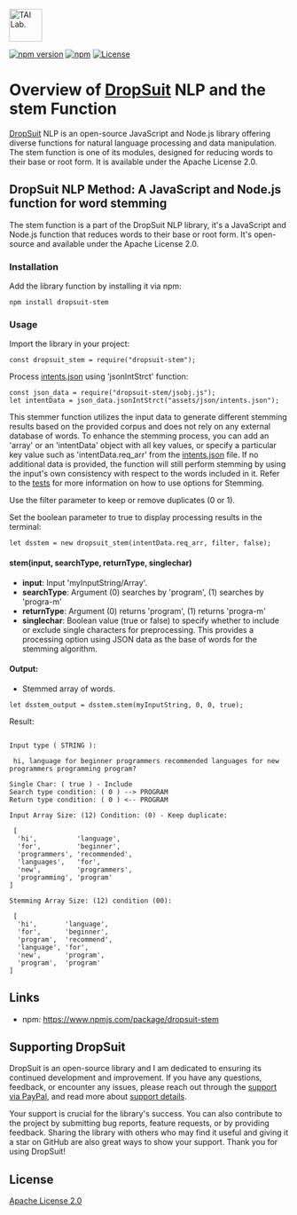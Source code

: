 [<img alt="TAI Lab." width="59px" src="https://github.com/ladooniani/tailab/blob/master/assets/tai_lab_terbinari_cbm_project_logo.png" />](https://github.com/ladooniani/dropsuit#readme)

[![npm version](https://img.shields.io/npm/v/dropsuit-stem.svg?style=flat)](https://www.npmjs.com/package/dropsuit-stem) [![npm](https://img.shields.io/npm/dt/dropsuit-stem.svg?style=flat-square)](https://www.npmjs.com/package/dropsuit-stem) [![License](https://img.shields.io/npm/l/dropsuit-stem.svg)](https://www.npmjs.com/package/dropsuit-stem)

# Overview of [DropSuit](https://github.com/ladooniani/dropsuit#readme) NLP and the stem Function

[DropSuit](https://github.com/ladooniani/dropsuit#readme) NLP is an open-source JavaScript and Node.js library offering diverse functions for natural language processing and data manipulation. The stem function is one of its modules, designed for reducing words to their base or root form. It is available under the Apache License 2.0.

## DropSuit NLP Method: A JavaScript and Node.js function for word stemming

The stem function is a part of the DropSuit NLP library, it's a JavaScript and Node.js function that reduces words to their base or root form. It's open-source and available under the Apache License 2.0.

### Installation

Add the library function by installing it via npm:

```
npm install dropsuit-stem
```

### Usage

Import the library in your project:

```
const dropsuit_stem = require("dropsuit-stem");

```

Process [intents.json](https://github.com/ladooniani/dropsuit-stem/blob/main/test/intents.json) using 'jsonIntStrct' function:

```
const json_data = require("dropsuit-stem/jsobj.js");
let intentData = json_data.jsonIntStrct("assets/json/intents.json");

```

This stemmer function utilizes the input data to generate different stemming results based on the provided corpus and does not rely on any external database of words. To enhance the stemming process, you can add an 'array' or an 'intentData' object with all key values, or specify a particular key value such as 'intentData.req_arr' from the [intents.json](https://github.com/ladooniani/dropsuit-stem/blob/main/test/intents.json) file. If no additional data is provided, the function will still perform stemming by using the input's own consistency with respect to the words included in it. Refer to the [tests](https://github.com/ladooniani/dropsuit-bow/blob/main/test/index.test.js) for more information on how to use options for Stemming.

Use the filter parameter to keep or remove duplicates (0 or 1).

Set the boolean parameter to true to display processing results in the terminal:

```
let dsstem = new dropsuit_stem(intentData.req_arr, filter, false);

```

#### stem(input, searchType, returnType, singlechar)

- **input**: Input 'myInputString/Array'.
- **searchType**: Argument (0) searches by 'program', (1) searches by 'progra-m'
- **returnType**: Argument (0) returns 'program', (1) returns 'progra-m'
- **singlechar**: Boolean value (true or false) to specify whether to include or exclude single characters for preprocessing. This provides a processing option using JSON data as the base of words for the stemming algorithm.

#### Output:

- Stemmed array of words.

```
let dsstem_output = dsstem.stem(myInputString, 0, 0, true);
```

Result:

```

Input type ( STRING ):

 hi, language for beginner programmers recommended languages for new programmers programming program?

Single Char: ( true ) - Include
Search type condition: ( 0 ) --> PROGRAM
Return type condition: ( 0 ) <-- PROGRAM

Input Array Size: (12) Condition: (0) - Keep duplicate:

 [
  'hi',          'language',
  'for',         'beginner',
  'programmers', 'recommended',
  'languages',   'for',
  'new',         'programmers',
  'programming', 'program'
]

Stemming Array Size: (12) condition (00):

 [
  'hi',       'language',
  'for',      'beginner',
  'program',  'recommend',
  'language', 'for',
  'new',      'program',
  'program',  'program'
]

```

## Links

- npm: https://www.npmjs.com/package/dropsuit-stem

## Supporting DropSuit

DropSuit is an open-source library and I am dedicated to ensuring its continued development and improvement. If you have any questions, feedback, or encounter any issues, please reach out through the [support via PayPal](https://www.paypal.com/paypalme/dropsuit?country.x=GE&locale.x=en_US), and read more about [support details](https://github.com/ladooniani/dropsuit/blob/main/Support.md).

Your support is crucial for the library's success. You can also contribute to the project by submitting bug reports, feature requests, or by providing feedback. Sharing the library with others who may find it useful and giving it a star on GitHub are also great ways to show your support. Thank you for using DropSuit!

## License

[Apache License 2.0](LICENSE.txt)
